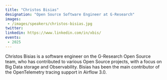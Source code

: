 ```yaml
---
title: "Christos Bisias"
designation: "Open Source Software Engineer at G-Research"
images:
 - /images/speakers/christos-bisias.jpg
twitter: 
linkedin: https://www.linkedin.com/in/xbis/
events:
 - 2025
---
```


Christos Bisias is a software engineer on the G-Research Open Source team, who has contributed to various Open Source projects, with a focus on Big Data storage and Observability. Bisias has been the main contributor of the OpenTelemetry tracing support in Airflow 3.0.